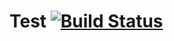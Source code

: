 # Test [![Build Status](https://travis-ci.org/Code-Hex/Test.svg?branch=master)](https://travis-ci.org/Code-Hex/Test)
